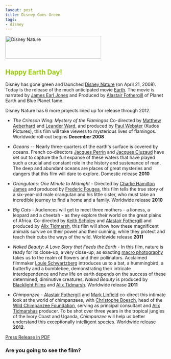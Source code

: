 ```yaml
--- 
layout: post
title: Disney Goes Green
tags: 
- disney
---
```

<img class="aligncenter size-medium wp-image-326" title="Disney Nature" src="http://www.johntwang.com/blogturbo.paulstamatiou.com/uploads/2009/01/disneynature-300x71.jpg" alt="Disney Nature" width="300" height="71" />
<h2><span style="color: #99cc00;">Happy Earth Day!</span></h2>
Disney has gone green and launched <a href="http://disney.go.com/disneynature/">Disney Nature</a> (on April 21, 2008). Today is the release of the much anticipated movie <a href="http://www.apple.com/trailers/disney/earth/">Earth</a>. The movie is narrated by <a href="http://www.imdb.com/name/nm0000469/">James Earl Jones</a> and Produced by <a title="Alastair Fothergill" href="http://en.wikipedia.org/wiki/Alastair_Fothergill">Alastair Fothergill</a> of Planet Earth and Blue Planet fame.

Disney Nature has 6 more projects lined up for release through 2012.
<ul>
	<li><em>The Crimson Wing: Mystery of the Flamingos</em> Co-directed by <a class="new" title="Matthew Aeberhard (page does not exist)" href="http://en.wikipedia.org/w/index.php?title=Matthew_Aeberhard&amp;action=edit&amp;redlink=1">Matthew Aeberhard</a> and <a class="new" title="Leander Ward (page does not exist)" href="http://en.wikipedia.org/w/index.php?title=Leander_Ward&amp;action=edit&amp;redlink=1">Leander Ward</a>, and produced by <a title="Paul Webster (producer)" href="http://en.wikipedia.org/wiki/Paul_Webster_%28producer%29">Paul Webster</a> (Kudos Pictures), this film will take viewers to mysterious lives of flamingos. Worldwide roll-out begins <strong>December 2008</strong></li>
</ul>
<ul>
	<li><em>Oceans</em> -- Nearly three-quarters of the earth's surface is covered by oceans. French co-directors <a title="Jacques Perrin" href="http://en.wikipedia.org/wiki/Jacques_Perrin">Jacques Perrin</a> and <a class="new" title="Jacques Cluzaud (page does not exist)" href="http://en.wikipedia.org/w/index.php?title=Jacques_Cluzaud&amp;action=edit&amp;redlink=1">Jacques Cluzaud</a> have set out to capture the full expanse of these waters that have played such a crucial and constant role in the history and sustenance of man. The deep and abundant oceans are places of great mysteries and dangers that this film will dare to explore. Domestic release <strong>2010</strong></li>
</ul>
<ul>
	<li><em>Orangutans: One Minute to Midnight</em> - Directed by <a class="new" title="Charlie Hamilton James (page does not exist)" href="http://en.wikipedia.org/w/index.php?title=Charlie_Hamilton_James&amp;action=edit&amp;redlink=1">Charlie Hamilton James</a> and produced by <a class="new" title="Frederic Fougea (page does not exist)" href="http://en.wikipedia.org/w/index.php?title=Fr%C3%A9d%C3%A9ric_Fougea&amp;action=edit&amp;redlink=1">Frederic Fougea</a>, this film tells the true story of a six-year-old male orangutan and his little sister, who must take an incredible journey to find a home and a family. Worldwide release <strong>2010</strong></li>
</ul>
<ul>
	<li><em>Big Cats</em> - Audiences will get to meet three mothers - a lioness, a leopard and a cheetah - as they explore their world on the great plains of Africa. Co-directed by <a class="new" title="Keith Scholey" href="http://en.wikipedia.org/w/index.php?title=Keith_Scholey&amp;action=edit&amp;redlink=1">Keith Scholey</a> and <a title="Alastair Fothergill" href="http://en.wikipedia.org/wiki/Alastair_Fothergill">Alastair Fothergill</a> and produced by <a class="new" title="Alix Tidmarsh (page does not exist)" href="http://en.wikipedia.org/w/index.php?title=Alix_Tidmarsh&amp;action=edit&amp;redlink=1">Alix Tidmarsh</a>, this film will show how these magnificent animals survive on their power and their cunning, while they protect and teach their cubs the ways of the wild. Worldwide release <strong>2011</strong></li>
</ul>
<ul>
	<li><em>Naked Beauty: A Love Story that Feeds the Earth</em> - In this film, nature is ready for its close-up, a very close-up, as exacting <a title="Macro photography" href="http://en.wikipedia.org/wiki/Macro_photography">macro photography</a> takes us to the realm of flowers and their pollinators. Acclaimed filmmaker <a class="new" title="Louie Schwartzberg" href="http://en.wikipedia.org/w/index.php?title=Louie_Schwartzberg">Louie Schwartzberg</a> introduces us to a bat, a hummingbird, a butterfly and a bumblebee, demonstrating their intricate interdependence and how life on earth depends on the success of these determined, diminutive creatures. <em>Naked Beauty</em> is produced by <a class="new" title="Blacklight Films (page does not exist)" href="http://en.wikipedia.org/w/index.php?title=Blacklight_Films">Blacklight Films</a> and <a class="new" title="Alix Tidmarsh (page does not exist)" href="http://en.wikipedia.org/w/index.php?title=Alix_Tidmarsh">Alix Tidmarsh</a>. Worldwide release <strong>2011</strong></li>
</ul>
<ul>
	<li><em>Chimpanzee</em> - <a title="Alastair Fothergill" href="http://en.wikipedia.org/wiki/Alastair_Fothergill">Alastair Fothergill</a> and <a class="new" title="Mark Linfield" href="http://en.wikipedia.org/w/index.php?title=Mark_Linfield">Mark Linfield</a> co-direct this intimate look at the world of chimpanzees, with <a title="Christophe Boesch" href="http://en.wikipedia.org/wiki/Christophe_Boesch">Christophe Boesch</a>, head of the <a class="new" title="Wild Chimpanzee Foundation (page does not exist)" href="http://en.wikipedia.org/w/index.php?title=Wild_Chimpanzee_Foundation">Wild Chimpanzee Foundation</a>, serving as principal consultant and <a class="new" title="Alix Tidmarsh" href="http://en.wikipedia.org/w/index.php?title=Alix_Tidmarsh">Alix Tidmarshas</a> producer. To be shot over three years in the tropical jungles of the Ivory Coast and Uganda, <em>Chimpanzee</em> will help us better understand this exceptionally intelligent species. Worldwide release <strong>2012</strong>.</li>
</ul>
<a href="http://disney.go.com/disneynature/medias/img/Disneynature_Press_Release_08.pdf" target="_blank">Press Release in PDF</a>
<h3>Are you going to see the film?</h3>
